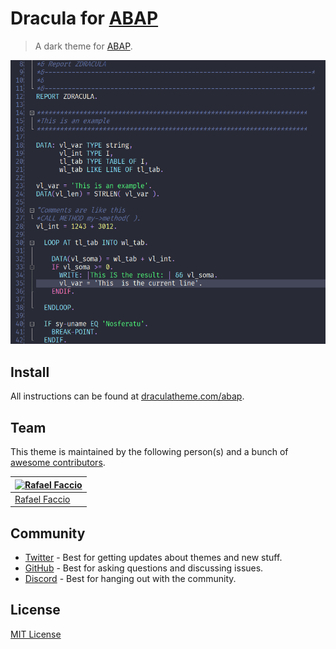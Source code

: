 # Dracula for [ABAP](https://developers.sap.com/topics/abap-platform.html)

> A dark theme for [ABAP](https://developers.sap.com/topics/abap-platform.html).

![Screenshot](./screenshot.png)

## Install

All instructions can be found at [draculatheme.com/abap](https://draculatheme.com/abap).

## Team

This theme is maintained by the following person(s) and a bunch of [awesome contributors](https://github.com/dracula/abap/graphs/contributors).

[![Rafael Faccio](https://github.com/rfaccio.png?size=100)](https://github.com/rfaccio) |
--- |
[Rafael Faccio](https://github.com/rfaccio) |

## Community

* [Twitter](https://twitter.com/draculatheme) - Best for getting updates about themes and new stuff.
* [GitHub](https://github.com/dracula/dracula-theme/discussions) - Best for asking questions and discussing issues.
* [Discord](https://draculatheme.com/discord-invite) - Best for hanging out with the community.

## License

[MIT License](./LICENSE)